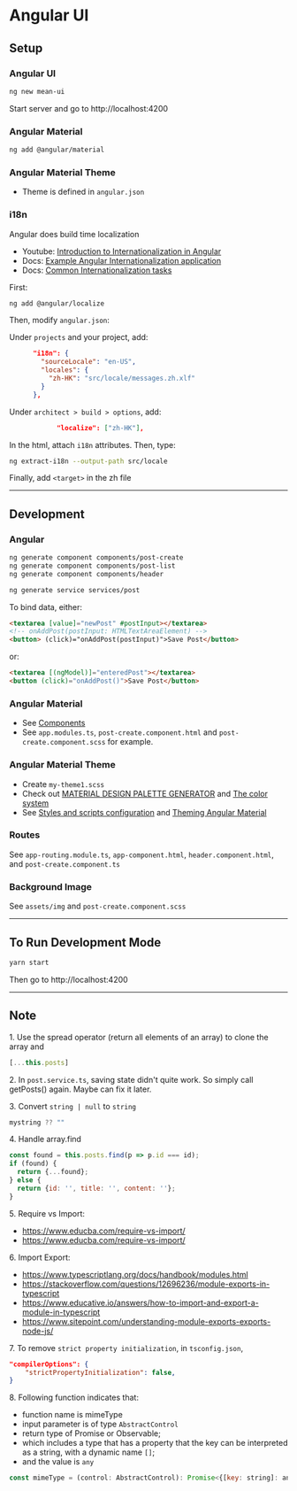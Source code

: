 # Angular UI

## Setup

### Angular UI

```bash
ng new mean-ui
```

Start server and go to http://localhost:4200

### Angular Material

```bash
ng add @angular/material
```

### Angular Material Theme

- Theme is defined in `angular.json`

### i18n

Angular does build time localization

- Youtube: [Introduction to Internationalization in Angular](https://youtu.be/KNTN-nsbV7M)
- Docs: [Example Angular Internationalization application](https://angular.io/guide/i18n-example)
- Docs: [Common Internationalization tasks](https://angular.io/guide/i18n-common-overview)

First:

```bash
ng add @angular/localize
```

Then, modify `angular.json`:

Under `projects` and your project, add:

```json
      "i18n": {
        "sourceLocale": "en-US",
        "locales": {
          "zh-HK": "src/locale/messages.zh.xlf"
        }
      },
```

Under `architect > build > options`, add:

```json
            "localize": ["zh-HK"],
```

In the html, attach `i18n` attributes. Then, type:

```bash
ng extract-i18n --output-path src/locale
```

Finally, add `<target>` in the zh file

---

## Development

### Angular

```bash
ng generate component components/post-create
ng generate component components/post-list
ng generate component components/header

ng generate service services/post
```

To bind data, either:

```html
<textarea [value]="newPost" #postInput></textarea>
<!-- onAddPost(postInput: HTMLTextAreaElement) -->
<button> (click)="onAddPost(postInput)">Save Post</button>
```

or:

```html
<textarea [(ngModel)]="enteredPost"></textarea>
<button (click)="onAddPost()">Save Post</button>
```

### Angular Material

- See [Components](https://material.angular.io/components/categories)
- See `app.modules.ts`, `post-create.component.html` and `post-create.component.scss` for example.

### Angular Material Theme

- Create `my-theme1.scss`
- Check out [MATERIAL DESIGN PALETTE GENERATOR](http://mcg.mbitson.com/) and [The color system](https://m2.material.io/design/color/the-color-system.html#tools-for-picking-colors)
- See [Styles and scripts configuration](https://angular.io/guide/workspace-config#styles-and-scripts-configuration) and [Theming Angular Material](https://material.angular.io/guide/theming)

### Routes

See `app-routing.module.ts`, `app-component.html`, `header.component.html`, and `post-create.component.ts`

### Background Image

See `assets/img` and `post-create.component.scss`

---

## To Run Development Mode

```bash
yarn start
```
Then go to http://localhost:4200

---

## Note

1\. Use the spread operator (return all elements of an array) to clone the array and

```javascript
[...this.posts]
```

2\. In `post.service.ts`, saving state didn't quite work. So simply call getPosts() again. Maybe can fix it later.

3\. Convert `string | null` to `string`

```javascript
mystring ?? ""
```

4\. Handle array.find

```javascript
const found = this.posts.find(p => p.id === id);
if (found) {
  return {...found};
} else {
  return {id: '', title: '', content: ''};
}
```

5\. Require vs Import: 
- https://www.educba.com/require-vs-import/
- https://www.educba.com/require-vs-import/

6\. Import Export:
- https://www.typescriptlang.org/docs/handbook/modules.html
- https://stackoverflow.com/questions/12696236/module-exports-in-typescript
- https://www.educative.io/answers/how-to-import-and-export-a-module-in-typescript
- https://www.sitepoint.com/understanding-module-exports-exports-node-js/

7\. To remove `strict property initialization`, in `tsconfig.json`,

```json
"compilerOptions": {
    "strictPropertyInitialization": false,
}
```

8\. Following function indicates that:
- function name is mimeType
- input parameter is of type `AbstractControl`
- return type of Promise or Observable;
- which includes a type that has a property that the key can be interpreted as a string, with a dynamic name `[]`;
- and the value is `any`

```javascript
const mimeType = (control: AbstractControl): Promise<{[key: string]: any}> | Observable<{[key: string]: any}> => {}
```